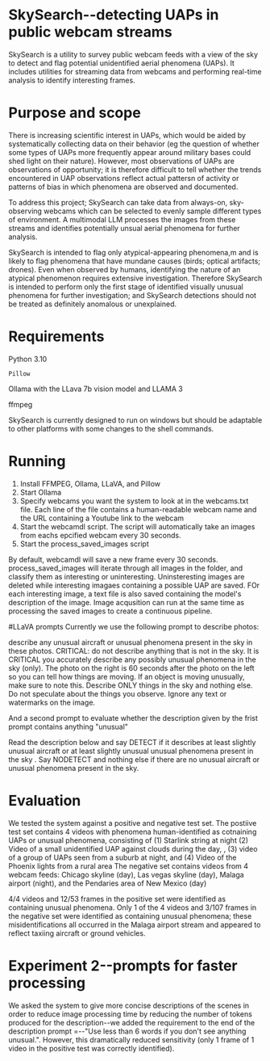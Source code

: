 # SkySearch--detecting UAPs in public webcam streams
 SkySearch is a utility to survey public webcam feeds with a view of the sky to detect and flag potential unidentified aerial phenomena (UAPs). It includes utilities for streaming data from webcams and performing real-time analysis to identify interesting frames.
 
 # Purpose and scope
 There is increasing scientific interest in UAPs, which would be aided by systematically collecting data on their behavior (eg the question of whether some types of UAPs more frequently appear around military bases could shed light on their nature). However, most observations of UAPs are observations of opportunity; it is therefore difficult to tell whether the trends encountered in UAP observations reflect actual pattersn of activity or patterns of bias in which phenomena are observed and documented.
 
 To address this project; SkySearch can take data from always-on, sky-observing webcams which can be selected to evenly sample different types of environment. A multimodal LLM processes the images from these streams and identifies potentially unsual aerial phenomena for further analysis.
 
 SkySearch is intended to flag only atypical-appearing phenomena,m and is likely to flag phenomena that have mundane causes (birds; optical artifacts; drones). Even when observed by humans, identifying the nature of an atypical  phenomenon requires extensive investigation. Therefore SkySearch is intended to perform only the first stage of identified visually unusual phenomena for further investigation; and SkySearch detections should not be treated as definitely anomalous or unexplained.
 
 
 # Requirements
 Python 3.10
 
	Pillow
 
 Ollama with the LLava 7b vision model and LLAMA 3
 
 ffmpeg
 
 SkySearch is currently designed to run on windows but should be adaptable to other platforms with some changes to the shell commands.
 
 
 # Running
 1. Install FFMPEG, Ollama, LLaVA, and Pillow
 2. Start Ollama
 3. Specify webcams you want the system to look at in the webcams.txt file. Each line of the file contains a human-readable webcam name and the URL containing a Youtube link to the webcam
 4. Start the webcamdl script. The script will automatically take an images from eachs epcified webcam every 30 seconds.
 5. Start the process_saved_images script 
 
 By default, webcamdl will save a new frame every 30 seconds. process_saved_images will iterate through all images in the folder, and classify them as interesting or uninteresting. Uninsteresting images are deleted while interesting imagaes containing a possible UAP are saved. FOr each interesting image, a text file is also saved containing the model's description of the image. Image acqusition can run at the same time as processing the saved images to create a continuous pipeline.
 
 #LLaVA prompts
 Currently we use the following prompt to describe photos:
 
describe any unusual aircraft or unusual phenomena present in the sky in these photos. CRITICAL: do not describe anything that is not in the sky. It is CRITICAL you accurately describe any possibly unusual phenomena in the sky (only). The photo on the right is 60 seconds after the photo on the left so you can tell how things are moving. If an object is moving unusually, make sure to note this. Describe ONLY things in the sky and nothing else. Do not speculate about the things you observe. Ignore any text or watermarks on the image.
 
 And a second prompt to evaluate whether the description given by the frist prompt contains anything "unusual"
 
Read the description below and say DETECT if it describes at least slightly unusual aircraft or at least slightly unusual unusual phenomena present in the sky . Say NODETECT and nothing else if there are no unusual aircraft or unusual phenomena present in the sky.                       

 

 

 # Evaluation
 We tested the system against a positive and negative test set. The postiive test set contains 4 videos with phenomena human-identified as cotnaining UAPs or unusual phenomena, consisting of (1) Starlink string at night (2) Video of a small unidentified UAP against clouds during the day, , (3) video of a group of UAPs seen from a suburb at night, and (4) Video of the Phoenix lights from a rural area
 The negative set contains videos from 4 webcam feeds: Chicago skyline (day), Las vegas skyline (day), Malaga airport (night), and the Pendaries area of New Mexico (day)
 
 4/4 videos and 12/53 frames in the positive set were identified as containing unusual phenomena. Only 1 of the 4 videos and 3/107 frames in the negative set were identified as containing unusual phenomena; these misidentifications all occurred in the Malaga airport stream and appeared to reflect taxiing aircraft or ground vehicles.
 
 
 
# Experiment 2--prompts for faster processing

We asked the system to give more concise descriptions of the scenes in order to reduce image processing time by reducing the number of tokens produced for the description--we added the requirement to the end of the description prompt =--"Use less than 6 words if you don't see anything unusual.". However, this dramatically reduced sensitivity (only 1 frame of 1 video in the positive test was correctly identified).